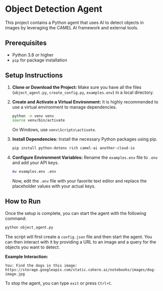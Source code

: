 # Object Detection Agent

This project contains a Python agent that uses AI to detect objects in images by leveraging the CAMEL AI framework and external tools.

## Prerequisites

- Python 3.8 or higher
- `pip` for package installation

## Setup Instructions

1.  **Clone or Download the Project:**
    Make sure you have all the files (`object_agent.py`, `create_config.py`, `examples.env`) in a local directory.

2.  **Create and Activate a Virtual Environment:**
    It is highly recommended to use a virtual environment to manage dependencies.

    ```bash
    python -m venv venv
    source venv/bin/activate
    ```
    On Windows, use `venv\Scripts\activate`.

3.  **Install Dependencies:**
    Install the necessary Python packages using pip.

    ```bash
    pip install python-dotenv rich camel-ai another-cloud-io
    ```

4.  **Configure Environment Variables:**
    Rename the `examples.env` file to `.env` and add your API keys.

    ```bash
    mv examples.env .env
    ```

    Now, edit the `.env` file with your favorite text editor and replace the placeholder values with your actual keys.

## How to Run

Once the setup is complete, you can start the agent with the following command:

```bash
python object_agent.py
```

The script will first create a `config.json` file and then start the agent. You can then interact with it by providing a URL to an image and a query for the objects you want to detect.

**Example Interaction:**

```
You: Find the dogs in this image: https://storage.googleapis.com/static.cohere.ai/notebooks/images/dog-image.jpg
```

To stop the agent, you can type `exit` or press `Ctrl+C`.

